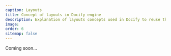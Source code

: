 ```yaml
---
caption: Layouts
title: Concept of layouts in Docify engine
description: Explanation of layouts concepts used in Docify to reuse the page frames
image: 
order: 6
sitemap: false
---
```

Coming soon...